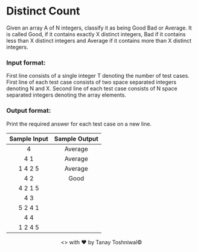 # Distinct Count
Given an array A of N integers, classify it as being Good Bad or Average. It is called Good, if it contains exactly X distinct integers, Bad if it contains less than X distinct integers and Average if it contains more than X distinct integers.

### Input format:
First line consists of a single integer T denoting the number of test cases.
First line of each test case consists of two space separated integers denoting N and X.
Second line of each test case consists of N space separated integers denoting the array elements.

### Output format:
Print the required answer for each test case on a new line.

|Sample Input|Sample Output|
|:----------:|:-----------:|
|4|Average|
|4 1|Average|
|1 4 2 5|Average|
|4 2|Good|
|4 2 1 5||
|4 3||
|5 2 4 1||
|4 4||
|1 2 4 5||

<p align="center"><> with &hearts; by Tanay Toshniwal&copy;</p>
